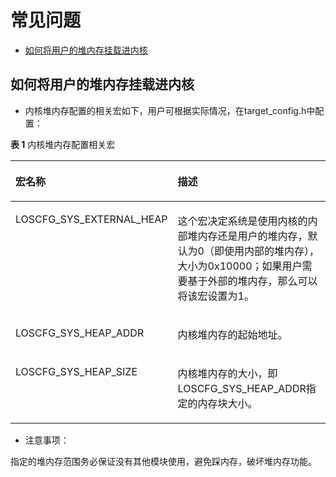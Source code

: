 # 常见问题<a name="ZH-CN_TOPIC_0000001063192853"></a>

-   [如何将用户的堆内存挂载进内核](#section965418378552)

## 如何将用户的堆内存挂载进内核<a name="section965418378552"></a>

-   内核堆内存配置的相关宏如下，用户可根据实际情况，在target\_config.h中配置：

**表 1**  内核堆内存配置相关宏

<a name="table04172020563"></a>
<table><thead align="left"><tr id="row5462035616"><th class="cellrowborder" valign="top" width="39.12%" id="mcps1.2.3.1.1"><p id="p1456204569"><a name="p1456204569"></a><a name="p1456204569"></a>宏名称</p>
</th>
<th class="cellrowborder" valign="top" width="60.88%" id="mcps1.2.3.1.2"><p id="p19502005618"><a name="p19502005618"></a><a name="p19502005618"></a>描述</p>
</th>
</tr>
</thead>
<tbody><tr id="row14522018560"><td class="cellrowborder" valign="top" width="39.12%" headers="mcps1.2.3.1.1 "><p id="p35112025620"><a name="p35112025620"></a><a name="p35112025620"></a>LOSCFG_SYS_EXTERNAL_HEAP</p>
</td>
<td class="cellrowborder" valign="top" width="60.88%" headers="mcps1.2.3.1.2 "><p id="p5127138175710"><a name="p5127138175710"></a><a name="p5127138175710"></a>这个宏决定系统是使用内核的内部堆内存还是用户的堆内存，默认为0（即使用内部的堆内存），大小为0x10000；如果用户需要基于外部的堆内存，那么可以将该宏设置为1。</p>
</td>
</tr>
<tr id="row20514209567"><td class="cellrowborder" valign="top" width="39.12%" headers="mcps1.2.3.1.1 "><p id="p5532017563"><a name="p5532017563"></a><a name="p5532017563"></a>LOSCFG_SYS_HEAP_ADDR</p>
</td>
<td class="cellrowborder" valign="top" width="60.88%" headers="mcps1.2.3.1.2 "><p id="p65520125619"><a name="p65520125619"></a><a name="p65520125619"></a>内核堆内存的起始地址。</p>
</td>
</tr>
<tr id="row15302929115615"><td class="cellrowborder" valign="top" width="39.12%" headers="mcps1.2.3.1.1 "><p id="p113021529145612"><a name="p113021529145612"></a><a name="p113021529145612"></a>LOSCFG_SYS_HEAP_SIZE</p>
</td>
<td class="cellrowborder" valign="top" width="60.88%" headers="mcps1.2.3.1.2 "><p id="p1030252965619"><a name="p1030252965619"></a><a name="p1030252965619"></a>内核堆内存的大小，即LOSCFG_SYS_HEAP_ADDR指定的内存块大小。</p>
</td>
</tr>
</tbody>
</table>

-   注意事项：

指定的堆内存范围务必保证没有其他模块使用，避免踩内存，破坏堆内存功能。


